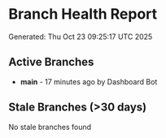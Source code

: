 # Branch Health Report
Generated: Thu Oct 23 09:25:17 UTC 2025

## Active Branches
- **main** - 17 minutes ago by Dashboard Bot

## Stale Branches (>30 days)
No stale branches found
